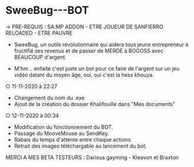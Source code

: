 # SweeBug---BOT
→ PRE-REQUIS : SA:MP ADDON - ETRE JOUEUR DE SANFIERRO RELOADED - ETRE PAUVRE

- SweeBug, un outils révolutionnaire qui aidera tous jeune entrepreneur à fructifié ses revenus et de passer de MERDE à BOGOSS avec BEAUCOUP d'argent.

- M'hm .. enfaite c'est juste un bot pour ce faire de l'argent sur un jeu vidéo datant du moyen âge, oui, oui c'est la hess khouya.


○ 11-11-2020 à 22:27

- Changement du nom du .exe
- Ajout de la création du dossier Khalifouille dans "Mes documents"

○ 12-11-2020 à 00:34

- Modification du fonctionnement du BOT.
- Passage du MooveMouse au SendKey.
- Rabais du temps d'attente entre chaque actions.
- Retrait des images téléchargable au lancement du bot.

MERCI A MES BETA TESTEURS : Darious gayming - Kleavon et Braxton
